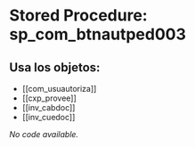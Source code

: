 # Stored Procedure: sp_com_btnautped003

## Usa los objetos:
- [[com_usuautoriza]]
- [[cxp_provee]]
- [[inv_cabdoc]]
- [[inv_cuedoc]]

*No code available.*
